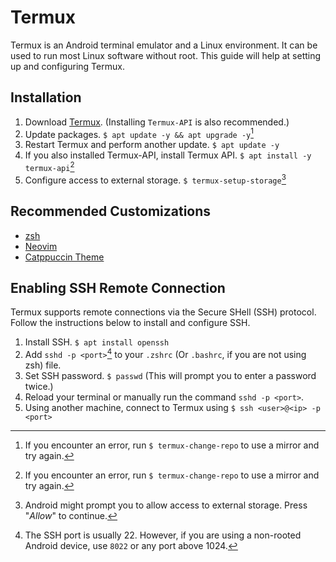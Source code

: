 # Termux

Termux is an Android terminal emulator and a Linux environment. It can be used to run most
Linux software without root. This guide will help at setting up and configuring Termux.

## Installation

1. Download [Termux](https://termux.com/). (Installing `Termux-API` is also recommended.)
2. Update packages. `$ apt update -y && apt upgrade -y`[^1]
3. Restart Termux and perform another update. `$ apt update -y`
3. If you also installed Termux-API, install Termux API. `$ apt install -y termux-api`[^1]
4. Configure access to external storage. `$ termux-setup-storage`[^2]

## Recommended Customizations

- [zsh](https://github.com/SetupGuides/ZSH)
- [Neovim](https://github.com/SetupGuides/Neovim)
- [Catppuccin Theme](https://github.com/catppuccin/termux)

## Enabling SSH Remote Connection

Termux supports remote connections via the Secure SHell (SSH) protocol. Follow the instructions below to install and configure SSH.

1. Install SSH. `$ apt install openssh`
2. Add `sshd -p <port>`[^3] to your `.zshrc` (Or `.bashrc`, if you are not using zsh) file.
3. Set SSH password. `$ passwd` (This will prompt you to enter a password twice.)
4. Reload your terminal or manually run the command `sshd -p <port>`.
5. Using another machine, connect to Termux using `$ ssh <user>@<ip> -p <port>`

[^1]: If you encounter an error, run `$ termux-change-repo` to use a mirror and try again.
[^2]: Android might prompt you to allow access to external storage. Press "*Allow*" to continue.
[^3]: The SSH port is usually 22. However, if you are using a non-rooted Android device, use `8022` or any port above 1024.

